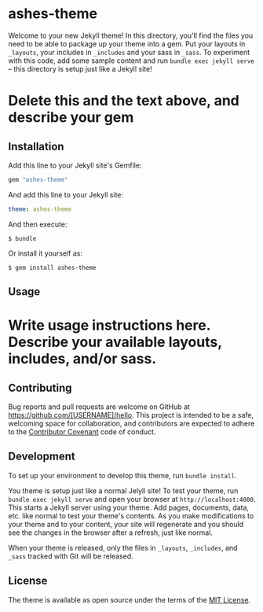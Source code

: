 # ashes-theme

Welcome to your new Jekyll theme! In this directory, you'll find the files you need to be able to package up your theme into a gem. Put your layouts in `_layouts`, your includes in `_includes` and your sass in `_sass`. To experiment with this code, add some sample content and run `bundle exec jekyll serve` – this directory is setup just like a Jekyll site!

# Delete this and the text above, and describe your gem

## Installation

Add this line to your Jekyll site's Gemfile:

```ruby
gem "ashes-theme"
```

And add this line to your Jekyll site:

```yaml
theme: ashes-theme
```

And then execute:

    $ bundle

Or install it yourself as:

    $ gem install ashes-theme

## Usage

# Write usage instructions here. Describe your available layouts, includes, and/or sass.

## Contributing

Bug reports and pull requests are welcome on GitHub at https://github.com/[USERNAME]/hello. This project is intended to be a safe, welcoming space for collaboration, and contributors are expected to adhere to the [Contributor Covenant](http://contributor-covenant.org) code of conduct.

## Development

To set up your environment to develop this theme, run `bundle install`.

You theme is setup just like a normal Jelyll site! To test your theme, run `bundle exec jekyll serve` and open your browser at `http://localhost:4000`. This starts a Jekyll server using your theme. Add pages, documents, data, etc. like normal to test your theme's contents. As you make modifications to your theme and to your content, your site will regenerate and you should see the changes in the browser after a refresh, just like normal.

When your theme is released, only the files in `_layouts`, `_includes`, and `_sass` tracked with Git will be released.

## License

The theme is available as open source under the terms of the [MIT License](http://opensource.org/licenses/MIT).

